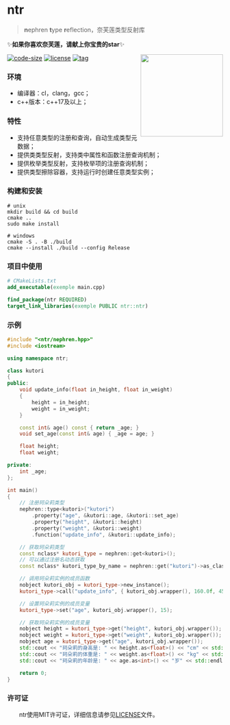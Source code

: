 # ntr

> **n**ephren **t**ype **r**eflection，奈芙莲类型反射库

✨**如果你喜欢奈芙莲，请献上你宝贵的star**✨

<img align='right' src='img/nephren.png' width="192"></img>

[![code-size](https://img.shields.io/github/languages/code-size/YGXXD/ntr?style=flat)](https://github.com/YGXXD/ntr/archive/main.zip) [![license](https://img.shields.io/github/license/YGXXD/ntr)](LICENSE) [![tag](https://img.shields.io/github/v/tag/YGXXD/ntr)](https://github.com/YGXXD/ntr/tags)

### 环境

- 编译器：cl，clang，gcc；
- c++版本：c++17及以上；

### 特性 

- 支持任意类型的注册和查询，自动生成类型元数据；
- 提供类类型反射，支持类中属性和函数注册查询机制；
- 提供枚举类型反射，支持枚举项的注册查询机制；
- 提供类型擦除容器，支持运行时创建任意类型实例；

### 构建和安装 

```shell
# unix
mkdir build && cd build
cmake ..
sudo make install

# windows
cmake -S . -B ./build
cmake --install ./build --config Release
```

### 项目中使用 

```cmake
# CMakeLists.txt
add_executable(exemple main.cpp)

find_package(ntr REQUIRED)
target_link_libraries(exemple PUBLIC ntr::ntr)
```

### 示例 

```c++
#include "<ntr/nephren.hpp>"
#include <iostream>

using namespace ntr;

class kutori
{
public:
    void update_info(float in_height, float in_weight)
    {
        height = in_height;
        weight = in_weight;
    }

    const int& age() const { return _age; }
    void set_age(const int& age) { _age = age; }

    float height;
    float weight;

private:
    int _age;
};

int main()
{
    // 注册珂朵莉类型
    nephren::type<kutori>("kutori")
        .property("age", &kutori::age, &kutori::set_age)
        .property("height", &kutori::height)
        .property("weight", &kutori::weight)
        .function("update_info", &kutori::update_info);

    // 获取珂朵莉类型
    const nclass* kutori_type = nephren::get<kutori>();
    // 可以通过注册名动态获取
    const nclass* kutori_type_by_name = nephren::get("kutori")->as_class();

    // 调用珂朵莉实例的成员函数
    nobject kutori_obj = kutori_type->new_instance();
    kutori_type->call("update_info", { kutori_obj.wrapper(), 160.0f, 45.0f });

    // 设置珂朵莉实例的成员变量
    kutori_type->set("age", kutori_obj.wrapper(), 15);

    // 获取珂朵莉实例的成员变量
    nobject height = kutori_type->get("height", kutori_obj.wrapper());
    nobject weight = kutori_type->get("weight", kutori_obj.wrapper());
    nobject age = kutori_type->get("age", kutori_obj.wrapper());
    std::cout << "珂朵莉的身高是: " << height.as<float>() << "cm" << std::endl;
    std::cout << "珂朵莉的体重是: " << weight.as<float>() << "kg" << std::endl;
    std::cout << "珂朵莉的年龄是: " << age.as<int>() << "岁" << std::endl;

    return 0;
}
```

### 许可证

&emsp;&emsp;ntr使用MIT许可证，详细信息请参见[LICENSE](LICENSE)文件。